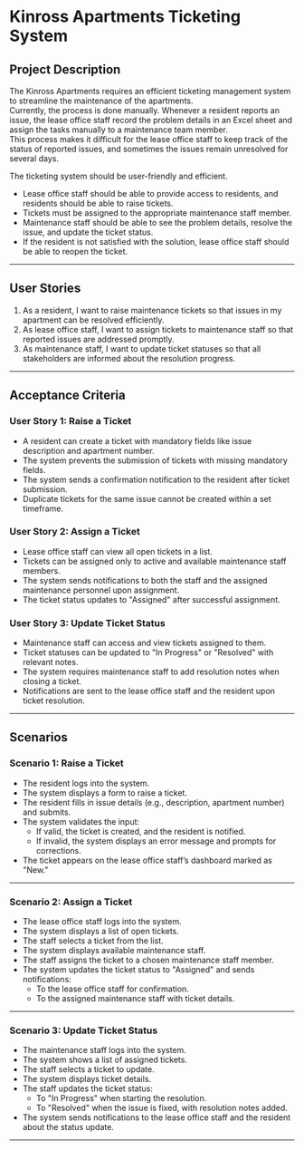 # Kinross Apartments Ticketing System

## **Project Description**  
The Kinross Apartments requires an efficient ticketing management system to streamline the maintenance of the apartments.  
Currently, the process is done manually. Whenever a resident reports an issue, the lease office staff record the problem details in an Excel sheet and assign the tasks manually to a maintenance team member.  
This process makes it difficult for the lease office staff to keep track of the status of reported issues, and sometimes the issues remain unresolved for several days.  

The ticketing system should be user-friendly and efficient.  
- Lease office staff should be able to provide access to residents, and residents should be able to raise tickets.  
- Tickets must be assigned to the appropriate maintenance staff member.  
- Maintenance staff should be able to see the problem details, resolve the issue, and update the ticket status.  
- If the resident is not satisfied with the solution, lease office staff should be able to reopen the ticket.  

---

## **User Stories**  
1. As a resident, I want to raise maintenance tickets so that issues in my apartment can be resolved efficiently.  
2. As lease office staff, I want to assign tickets to maintenance staff so that reported issues are addressed promptly.  
3. As maintenance staff, I want to update ticket statuses so that all stakeholders are informed about the resolution progress.  

---

## **Acceptance Criteria**

### **User Story 1: Raise a Ticket**  
- A resident can create a ticket with mandatory fields like issue description and apartment number.  
- The system prevents the submission of tickets with missing mandatory fields.  
- The system sends a confirmation notification to the resident after ticket submission.  
- Duplicate tickets for the same issue cannot be created within a set timeframe.  

### **User Story 2: Assign a Ticket**  
- Lease office staff can view all open tickets in a list.  
- Tickets can be assigned only to active and available maintenance staff members.  
- The system sends notifications to both the staff and the assigned maintenance personnel upon assignment.  
- The ticket status updates to "Assigned" after successful assignment.  

### **User Story 3: Update Ticket Status**  
- Maintenance staff can access and view tickets assigned to them.  
- Ticket statuses can be updated to "In Progress" or "Resolved" with relevant notes.  
- The system requires maintenance staff to add resolution notes when closing a ticket.  
- Notifications are sent to the lease office staff and the resident upon ticket resolution.  

---

## **Scenarios**

### **Scenario 1: Raise a Ticket**  
- The resident logs into the system.  
- The system displays a form to raise a ticket.  
- The resident fills in issue details (e.g., description, apartment number) and submits.  
- The system validates the input:  
  - If valid, the ticket is created, and the resident is notified.  
  - If invalid, the system displays an error message and prompts for corrections.  
- The ticket appears on the lease office staff’s dashboard marked as "New."  

---

### **Scenario 2: Assign a Ticket**  
- The lease office staff logs into the system.  
- The system displays a list of open tickets.  
- The staff selects a ticket from the list.  
- The system displays available maintenance staff.  
- The staff assigns the ticket to a chosen maintenance staff member.  
- The system updates the ticket status to "Assigned" and sends notifications:  
  - To the lease office staff for confirmation.  
  - To the assigned maintenance staff with ticket details.  

---

### **Scenario 3: Update Ticket Status**  
- The maintenance staff logs into the system.  
- The system shows a list of assigned tickets.  
- The staff selects a ticket to update.  
- The system displays ticket details.  
- The staff updates the ticket status:  
  - To "In Progress" when starting the resolution.  
  - To "Resolved" when the issue is fixed, with resolution notes added.  
- The system sends notifications to the lease office staff and the resident about the status update.  

---  
